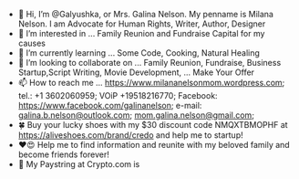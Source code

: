 - 👋 Hi, I’m @Galyushka, or Mrs. Galina Nelson. My penname is Milana Nelson. I am Advocate for Human Rights, Writer, Author, Designer
- 👀 I’m interested in ... Family Reunion and Fundraise Capital for my causes
- 🌱 I’m currently learning ... Some Code, Cooking, Natural Healing
- 💞️ I’m looking to collaborate on ... Family Reunion, Fundraise, Business Startup,Script Writing, Movie Development, ... Make Your Offer
- 📫 How to reach me ... https://www.milananelsonmom.wordpress.com; tel.: +1 3602060959; VOiP +19518216770; Facebook: https://www.facebook.com/galinanelson; e-mail: galina.b.nelson@outlook.com; mom.galina.nelson@gmail.com;
- 🍀 Buy your lucky shoes with my $30 discount code NMQXTBMOPHF at https://aliveshoes.com/brand/credo and help me to startup! 
- ❤️😍 Help me to find information and reunite with my beloved family and become friends forever! 
- 🔐 My Paystring at Crypto.com is 
<!---
Galyushka/Galyushka is a ✨ special ✨ repository because its `README.md` (this file) appears on your GitHub profile.
You can click the Preview link to take a look at your changes.
--->
